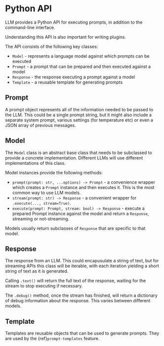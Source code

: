 # Python API

LLM provides a Python API for executing prompts, in addition to the command-line interface.

Understanding this API is also important for writing plugins.

The API consists of the following key classes:

- `Model` - represents a language model against which prompts can be executed
- `Prompt` - a prompt that can be prepared and then executed against a model
- `Response` - the response executing a prompt against a model
- `Template` - a reusable template for generating prompts

## Prompt

A prompt object represents all of the information needed to be passed to the LLM. This could be a single prompt string, but it might also include a separate system prompt, various settings (for temperature etc) or even a JSON array of previous messages.

## Model

The `Model` class is an abstract base class that needs to be subclassed to provide a concrete implementation. Different LLMs will use different implementations of this class.

Model instances provide the following methods:

- `prompt(prompt: str, ...options) -> Prompt` - a convenience wrapper which creates a `Prompt` instance and then executes it. This is the most common way to use LLM models.
- `stream(prompt: str) -> Response` - a convenient wrapper for `.execute(..., stream=True)`.
- `execute(prompt: Prompt, stream: bool) -> Response` - execute a prepared Prompt instance against the model and return a `Response`, streaming or not-streaming.

Models usually return subclasses of `Response` that are specific to that model.

## Response

The response from an LLM. This could encapusulate a string of text, but for streaming APIs this class will be iterable, with each iteration yielding a short string of text as it is generated.

Calling `.text()` will return the full text of the response, waiting for the stream to stop executing if necessary.

The `.debug()` method, once the stream has finished, will return a dictionary of debug information about the response. This varies between different models.

## Template

Templates are reusable objects that can be used to generate prompts. They are used  by the {ref}`prompt-templates` feature.

